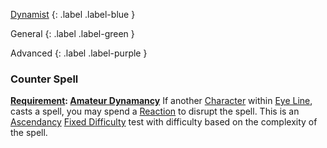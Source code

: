 
[Dynamist](Game/Dynamist)
{: .label .label-blue }

General
{: .label .label-green }

Advanced
{: .label .label-purple }

### Counter Spell

**[Requirement](Core/Terminology#Requirement): [Amateur Dynamancy](#Amateur%20Dynamancy)**
If another [Character](Core/Terminology#Character) within [Eye Line](Game/Core/Terminology#Eye%20Line), casts a spell, you may spend a [Reaction](Game/Core/Blocks/Reaction) to disrupt the spell. This is an [Ascendancy](Game/Core/Intuition.md#Ascendancy) [Fixed Difficulty](Game/Core/Skills#Fixed%20Difficulty) test with difficulty based on the complexity of the spell.